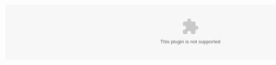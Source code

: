 <embed align="center" valign="middle" width="1000" src="qkdummy.github.io/utf-8' 'sj.swf" quality="high">
